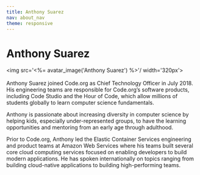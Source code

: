 ```yaml
---
title: Anthony Suarez
nav: about_nav
theme: responsive
---
```

# Anthony Suarez

<img src='<%= avatar_image('Anthony Suarez') %>'/ width='320px'>
<br/>
<br/>
Anthony Suarez joined Code.org as Chief Technology Officer in July 2018. His engineering teams are responsible for Code.org’s software products, including Code Studio and the Hour of Code, which allow millions of students globally to learn computer science fundamentals.

Anthony is passionate about increasing diversity in computer science by helping kids, especially under-represented groups, to have the learning opportunities and mentoring from an early age through adulthood.

Prior to Code.org, Anthony led the Elastic Container Services engineering and product teams at Amazon Web Services where his teams built several core cloud computing services focused on enabling developers to build modern applications. He has spoken internationally on topics ranging from building cloud-native applications to building high-performing teams.